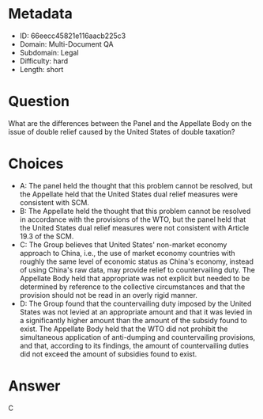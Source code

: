 # Metadata

- ID: 66eecc45821e116aacb225c3
- Domain: Multi-Document QA
- Subdomain: Legal
- Difficulty: hard
- Length: short

# Question

What are the differences between the Panel and the Appellate Body on the issue of double relief caused by the United States of double taxation?

# Choices

- A: The panel held the thought that this problem cannot be resolved, but the Appellate held that the United States dual relief measures were consistent with SCM.
- B: The Appellate held the thought that this problem cannot be resolved in accordance with the provisions of the WTO, but the panel held that the United States dual relief measures were not consistent with Article 19.3 of the SCM.
- C: The Group believes that United States' non-market economy approach to China, i.e., the use of market economy countries with roughly the same level of economic status as China's economy, instead of using China's raw data, may provide relief to countervailing duty. The Appellate Body held that appropriate was not explicit but needed to be determined by reference to the collective circumstances and that the provision should not be read in an overly rigid manner.
- D: The Group found that the countervailing duty imposed by the United States was not levied at an appropriate amount and that it was levied in a significantly higher amount than the amount of the subsidy found to exist. The Appellate Body held that the WTO did not prohibit the simultaneous application of anti-dumping and countervailing provisions, and that, according to its findings, the amount of countervailing duties did not exceed the amount of subsidies found to exist.

# Answer

C
